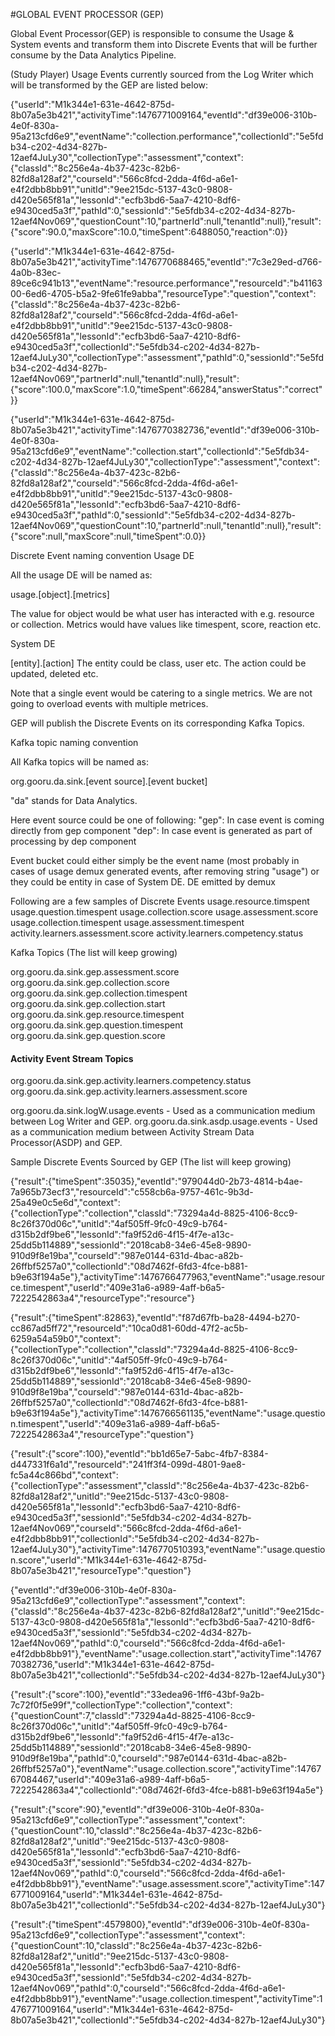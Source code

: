 #GLOBAL EVENT PROCESSOR (GEP)

Global Event Processor(GEP) is responsible to consume the Usage & System events and transform them into Discrete Events that will be further consume by the Data Analytics Pipeline.

(Study Player) Usage Events currently sourced from the Log Writer which will be transformed by the GEP are listed below:

{"userId":"M1k344e1-631e-4642-875d-8b07a5e3b421","activityTime":1476771009164,"eventId":"df39e006-310b-4e0f-830a-95a213cfd6e9","eventName":"collection.performance","collectionId":"5e5fdb34-c202-4d34-827b-12aef4JuLy30","collectionType":"assessment","context":{"classId":"8c256e4a-4b37-423c-82b6-82fd8a128af2","courseId":"566c8fcd-2dda-4f6d-a6e1-e4f2dbb8bb91","unitId":"9ee215dc-5137-43c0-9808-d420e565f81a","lessonId":"ecfb3bd6-5aa7-4210-8df6-e9430ced5a3f","pathId":0,"sessionId":"5e5fdb34-c202-4d34-827b-12aef4Nov069","questionCount":10,"partnerId":null,"tenantId":null},"result":{"score":90.0,"maxScore":10.0,"timeSpent":6488050,"reaction":0}}

{"userId":"M1k344e1-631e-4642-875d-8b07a5e3b421","activityTime":1476770688465,"eventId":"7c3e29ed-d766-4a0b-83ec-89ce6c941b13","eventName":"resource.performance","resourceId":"b4116300-6ed6-4705-b5a2-9fe61fe9abba","resourceType":"question","context":{"classId":"8c256e4a-4b37-423c-82b6-82fd8a128af2","courseId":"566c8fcd-2dda-4f6d-a6e1-e4f2dbb8bb91","unitId":"9ee215dc-5137-43c0-9808-d420e565f81a","lessonId":"ecfb3bd6-5aa7-4210-8df6-e9430ced5a3f","collectionId":"5e5fdb34-c202-4d34-827b-12aef4JuLy30","collectionType":"assessment","pathId":0,"sessionId":"5e5fdb34-c202-4d34-827b-12aef4Nov069","partnerId":null,"tenantId":null},"result":{"score":100.0,"maxScore":1.0,"timeSpent":66284,"answerStatus":"correct"}}


{"userId":"M1k344e1-631e-4642-875d-8b07a5e3b421","activityTime":1476770382736,"eventId":"df39e006-310b-4e0f-830a-95a213cfd6e9","eventName":"collection.start","collectionId":"5e5fdb34-c202-4d34-827b-12aef4JuLy30","collectionType":"assessment","context":{"classId":"8c256e4a-4b37-423c-82b6-82fd8a128af2","courseId":"566c8fcd-2dda-4f6d-a6e1-e4f2dbb8bb91","unitId":"9ee215dc-5137-43c0-9808-d420e565f81a","lessonId":"ecfb3bd6-5aa7-4210-8df6-e9430ced5a3f","pathId":0,"sessionId":"5e5fdb34-c202-4d34-827b-12aef4Nov069","questionCount":10,"partnerId":null,"tenantId":null},"result":{"score":null,"maxScore":null,"timeSpent":0.0}}


Discrete Event naming convention
Usage DE

All the usage DE will be named as:

usage.[object].[metrics]

The value for object would be what user has interacted with e.g. resource or collection. 
Metrics would have values like timespent, score, reaction etc.

System DE

[entity].[action]
The entity could be class, user etc. The action could be updated, deleted etc.

Note that a single event would be catering to a single metrics. We are not going to overload events with multiple metrices.

GEP will publish the Discrete Events on its corresponding Kafka Topics. 

Kafka topic naming convention

All Kafka topics will be named as:

org.gooru.da.sink.[event source].[event bucket]

"da" stands for Data Analytics.

Here event source could be one of following:
    "gep": In case event is coming directly from gep component
    "dep": In case event is generated as part of processing by dep component


Event bucket could either simply be the event name (most probably in cases of usage demux generated events, after removing string "usage") or they could be entity in case of System DE.
DE emitted by demux

Following are a few samples of Discrete Events
    usage.resource.timspent
    usage.question.timespent
    usage.collection.score
    usage.assessment.score
    usage.collection.timespent
    usage.assessment.timespent
    activity.learners.assessment.score
    activity.learners.competency.status



Kafka Topics (The list will keep growing)

org.gooru.da.sink.gep.assessment.score
org.gooru.da.sink.gep.collection.score
org.gooru.da.sink.gep.collection.timespent
org.gooru.da.sink.gep.collection.start
org.gooru.da.sink.gep.resource.timespent
org.gooru.da.sink.gep.question.timespent
org.gooru.da.sink.gep.question.score
#### Activity Event Stream Topics
org.gooru.da.sink.gep.activity.learners.competency.status
org.gooru.da.sink.gep.activity.learners.assessment.score

org.gooru.da.sink.logW.usage.events - Used as a communication medium between Log Writer and GEP.
org.gooru.da.sink.asdp.usage.events - Used as a communication medium between Activity Stream Data Processor(ASDP)  and GEP.


Sample Discrete Events Sourced by GEP (The list will keep growing)

{"result":{"timeSpent":35035},"eventId":"979044d0-2b73-4814-b4ae-7a965b73ecf3","resourceId":"c558cb6a-9757-461c-9b3d-25a49e0c5e6d","context":{"collectionType":"collection","classId":"73294a4d-8825-4106-8cc9-8c26f370d06c","unitId":"4af505ff-9fc0-49c9-b764-d315b2df9be6","lessonId":"fa9f52d6-4f15-4f7e-a13c-25dd5b114889","sessionId":"2018cab8-34e6-45e8-9890-910d9f8e19ba","courseId":"987e0144-631d-4bac-a82b-26ffbf5257a0","collectionId":"08d7462f-6fd3-4fce-b881-b9e63f194a5e"},"activityTime":1476766477963,"eventName":"usage.resource.timespent","userId":"409e31a6-a989-4aff-b6a5-7222542863a4","resourceType":"resource"}

{"result":{"timeSpent":82863},"eventId":"f87d67fb-ba28-4494-b270-cc867ad5ff72","resourceId":"10ca0d81-60dd-47f2-ac5b-6259a54a59b0","context":{"collectionType":"collection","classId":"73294a4d-8825-4106-8cc9-8c26f370d06c","unitId":"4af505ff-9fc0-49c9-b764-d315b2df9be6","lessonId":"fa9f52d6-4f15-4f7e-a13c-25dd5b114889","sessionId":"2018cab8-34e6-45e8-9890-910d9f8e19ba","courseId":"987e0144-631d-4bac-a82b-26ffbf5257a0","collectionId":"08d7462f-6fd3-4fce-b881-b9e63f194a5e"},"activityTime":1476766561135,"eventName":"usage.question.timespent","userId":"409e31a6-a989-4aff-b6a5-7222542863a4","resourceType":"question"}


{"result":{"score":100},"eventId":"bb1d65e7-5abc-4fb7-8384-d447331f6a1d","resourceId":"241ff3f4-099d-4801-9ae8-fc5a44c866bd","context":{"collectionType":"assessment","classId":"8c256e4a-4b37-423c-82b6-82fd8a128af2","unitId":"9ee215dc-5137-43c0-9808-d420e565f81a","lessonId":"ecfb3bd6-5aa7-4210-8df6-e9430ced5a3f","sessionId":"5e5fdb34-c202-4d34-827b-12aef4Nov069","courseId":"566c8fcd-2dda-4f6d-a6e1-e4f2dbb8bb91","collectionId":"5e5fdb34-c202-4d34-827b-12aef4JuLy30"},"activityTime":1476770510393,"eventName":"usage.question.score","userId":"M1k344e1-631e-4642-875d-8b07a5e3b421","resourceType":"question"}

{"eventId":"df39e006-310b-4e0f-830a-95a213cfd6e9","collectionType":"assessment","context":{"classId":"8c256e4a-4b37-423c-82b6-82fd8a128af2","unitId":"9ee215dc-5137-43c0-9808-d420e565f81a","lessonId":"ecfb3bd6-5aa7-4210-8df6-e9430ced5a3f","sessionId":"5e5fdb34-c202-4d34-827b-12aef4Nov069","pathId":0,"courseId":"566c8fcd-2dda-4f6d-a6e1-e4f2dbb8bb91"},"eventName":"usage.collection.start","activityTime":1476770382736,"userId":"M1k344e1-631e-4642-875d-8b07a5e3b421","collectionId":"5e5fdb34-c202-4d34-827b-12aef4JuLy30"}

{"result":{"score":100},"eventId":"33edea96-1ff6-43bf-9a2b-7c72f0f5e99f","collectionType":"collection","context":{"questionCount":7,"classId":"73294a4d-8825-4106-8cc9-8c26f370d06c","unitId":"4af505ff-9fc0-49c9-b764-d315b2df9be6","lessonId":"fa9f52d6-4f15-4f7e-a13c-25dd5b114889","sessionId":"2018cab8-34e6-45e8-9890-910d9f8e19ba","pathId":0,"courseId":"987e0144-631d-4bac-a82b-26ffbf5257a0"},"eventName":"usage.collection.score","activityTime":1476767084467,"userId":"409e31a6-a989-4aff-b6a5-7222542863a4","collectionId":"08d7462f-6fd3-4fce-b881-b9e63f194a5e"}


{"result":{"score":90},"eventId":"df39e006-310b-4e0f-830a-95a213cfd6e9","collectionType":"assessment","context":{"questionCount":10,"classId":"8c256e4a-4b37-423c-82b6-82fd8a128af2","unitId":"9ee215dc-5137-43c0-9808-d420e565f81a","lessonId":"ecfb3bd6-5aa7-4210-8df6-e9430ced5a3f","sessionId":"5e5fdb34-c202-4d34-827b-12aef4Nov069","pathId":0,"courseId":"566c8fcd-2dda-4f6d-a6e1-e4f2dbb8bb91"},"eventName":"usage.assessment.score","activityTime":1476771009164,"userId":"M1k344e1-631e-4642-875d-8b07a5e3b421","collectionId":"5e5fdb34-c202-4d34-827b-12aef4JuLy30"}

{"result":{"timeSpent":4579800},"eventId":"df39e006-310b-4e0f-830a-95a213cfd6e9","collectionType":"assessment","context":{"questionCount":10,"classId":"8c256e4a-4b37-423c-82b6-82fd8a128af2","unitId":"9ee215dc-5137-43c0-9808-d420e565f81a","lessonId":"ecfb3bd6-5aa7-4210-8df6-e9430ced5a3f","sessionId":"5e5fdb34-c202-4d34-827b-12aef4Nov069","pathId":0,"courseId":"566c8fcd-2dda-4f6d-a6e1-e4f2dbb8bb91"},"eventName":"usage.collection.timespent","activityTime":1476771009164,"userId":"M1k344e1-631e-4642-875d-8b07a5e3b421","collectionId":"5e5fdb34-c202-4d34-827b-12aef4JuLy30"}

